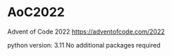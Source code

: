 # AoC2022
Advent of Code 2022
https://adventofcode.com/2022

python version: 3.11
No additional packages required
